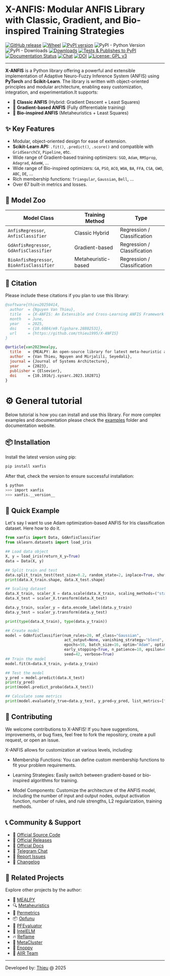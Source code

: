 # X-ANFIS: Modular ANFIS Library with Classic, Gradient, and Bio-inspired Training Strategies

[![GitHub release](https://img.shields.io/badge/release-1.1.0-yellow.svg)](https://github.com/thieu1995/X-ANFIS/releases)
[![Wheel](https://img.shields.io/pypi/wheel/gensim.svg)](https://pypi.python.org/pypi/xanfis) 
[![PyPI version](https://badge.fury.io/py/xanfis.svg)](https://badge.fury.io/py/xanfis)
![PyPI - Python Version](https://img.shields.io/pypi/pyversions/xanfis.svg)
![PyPI - Downloads](https://img.shields.io/pypi/dm/xanfis.svg)
[![Downloads](https://pepy.tech/badge/xanfis)](https://pepy.tech/project/xanfis)
[![Tests & Publishes to PyPI](https://github.com/thieu1995/X-ANFIS/actions/workflows/publish-package.yaml/badge.svg)](https://github.com/thieu1995/X-ANFIS/actions/workflows/publish-package.yaml)
[![Documentation Status](https://readthedocs.org/projects/xanfis/badge/?version=latest)](https://x-anfis.readthedocs.io/en/latest/?badge=latest)
[![Chat](https://img.shields.io/badge/Chat-on%20Telegram-blue)](https://t.me/+fRVCJGuGJg1mNDg1)
[![DOI](https://img.shields.io/badge/DOI-10.6084%2Fm9.figshare.28802531-blue)](https://doi.org/10.6084/m9.figshare.28802531)
[![License: GPL v3](https://img.shields.io/badge/License-GPLv3-blue.svg)](https://www.gnu.org/licenses/gpl-3.0)

---

**X-ANFIS** is a Python library offering a powerful and extensible implementation of Adaptive Neuro-Fuzzy Inference System (ANFIS) 
using **PyTorch** and **Scikit-Learn**. The library is written with object-oriented principles and modular architecture, 
enabling easy customization, integration, and experimentation.It supports:

- 🔧 **Classic ANFIS** (Hybrid: Gradient Descent + Least Squares)
- 🌊 **Gradient-based ANFIS** (Fully differentiable training)
- 🧠 **Bio-inspired ANFIS** (Metaheuristics + Least Squares)

## ✨ Key Features

- Modular, object-oriented design for ease of extension.
- **Scikit-Learn API:** `.fit()`, `.predict()`, `.score()` and compatible with `GridSearchCV`, `Pipeline`, etc.
- Wide range of Gradient-based training optimizers: `SGD`, `Adam`, `RMSprop`, `Adagrad`, `AdamW`, ...
- Wide range of Bio-inspired optimizers: `GA`, `PSO`, `ACO`, `WOA`, `BA`, `FFA`, `CSA`, `GWO`, `ABC`, `DE`, ...
- Rich membership functions: `Triangular`, `Gaussian`, `Bell`, ...
- Over 67 built-in metrics and losses.

## 🧠 Model Zoo

| Model Class                               | Training Method     | Type                        |
|-------------------------------------------|---------------------|-----------------------------|
| `AnfisRegressor`, `AnfisClassifier`       | Classic Hybrid      | Regression / Classification |
| `GdAnfisRegressor`, `GdAnfisClassifier`   | Gradient-based      | Regression / Classification |
| `BioAnfisRegressor`, `BioAnfisClassifier` | Metaheuristic-based | Regression / Classification | 


## 📌 Citation

Please include these citations if you plan to use this library:

```bibtex
@software{thieu20250414,
  author  = {Nguyen Van Thieu},
  title   = {X-ANFIS: An Extensible and Cross-Learning ANFIS Framework for Machine Learning Tasks},
  month   = June,
  year    = 2025,
  doi     = {10.6084/m9.figshare.28802531},
  url     = {https://github.com/thieu1995/X-ANFIS}
}

@article{van2023mealpy,
  title   = {MEALPY: An open-source library for latest meta-heuristic algorithms in Python},
  author  = {Van Thieu, Nguyen and Mirjalili, Seyedali},
  journal = {Journal of Systems Architecture},
  year    = {2023},
  publisher = {Elsevier},
  doi     = {10.1016/j.sysarc.2023.102871}
}
```

# ⚙️ General tutorial

Below tutorial is how you can install and use this library. For more complex examples and documentation 
please check the [examples](examples) folder and documentation website.


## 📦 Installation

Install the latest version using pip:

```bash
pip install xanfis
```

After that, check the version to ensure successful installation:

```bash
$ python
>>> import xanfis
>>> xanfis.__version__
```


## 🧪 Quick Example

Let's say I want to use Adam optimization-based ANFIS for Iris classification dataset. Here how to do it.

```python
from xanfis import Data, GdAnfisClassifier
from sklearn.datasets import load_iris

## Load data object
X, y = load_iris(return_X_y=True)
data = Data(X, y)

## Split train and test
data.split_train_test(test_size=0.2, random_state=2, inplace=True, shuffle=True)
print(data.X_train.shape, data.X_test.shape)

## Scaling dataset
data.X_train, scaler_X = data.scale(data.X_train, scaling_methods=("standard", "minmax"))
data.X_test = scaler_X.transform(data.X_test)

data.y_train, scaler_y = data.encode_label(data.y_train)
data.y_test = scaler_y.transform(data.y_test)

print(type(data.X_train), type(data.y_train))

## Create model
model = GdAnfisClassifier(num_rules=20, mf_class="Gaussian",
                          act_output=None, vanishing_strategy="blend", reg_lambda=None,
                          epochs=50, batch_size=16, optim="Adam", optim_params={"lr": 0.01},
                          early_stopping=True, n_patience=10, epsilon=0.001, valid_rate=0.1,
                          seed=42, verbose=True)
## Train the model
model.fit(X=data.X_train, y=data.y_train)

## Test the model
y_pred = model.predict(data.X_test)
print(y_pred)
print(model.predict_proba(data.X_test))

## Calculate some metrics
print(model.evaluate(y_true=data.y_test, y_pred=y_pred, list_metrics=["F2S", "CKS", "FBS", "PS", "RS", "NPV", "F1S"]))
```


## 💬 Contributing

We welcome contributions to X-ANFIS! If you have suggestions, improvements, or bug fixes, feel free to fork 
the repository, create a pull request, or open an issue.

X-ANFIS allows for customization at various levels, including:

* Membership Functions: You can define custom membership functions to fit your problem requirements.

* Learning Strategies: Easily switch between gradient-based or bio-inspired algorithms for training.

* Model Components: Customize the architecture of the ANFIS model, including the number of input and output nodes, 
output activation function, number of rules, and rule strengths, L2 regularization, training methods.


## 📞 Community & Support

- 📖 [Official Source Code](https://github.com/thieu1995/X-ANFIS)
- 📖 [Official Releases](https://pypi.org/project/xanfis/)
- 📖 [Official Docs](https://x-anfis.readthedocs.io/)
- 💬 [Telegram Chat](https://t.me/+fRVCJGuGJg1mNDg1)
- 🐛 [Report Issues](https://github.com/thieu1995/X-ANFIS/issues)
- 🔄 [Changelog](https://github.com/thieu1995/X-ANFIS/blob/master/ChangeLog.md)


## 🧩 Related Projects

Explore other projects by the author:

- 🔧 [MEALPY](https://github.com/thieu1995/mealpy)
- 🔍 [Metaheuristics](https://github.com/thieu1995/metaheuristics)
- 🧪 [Permetrics](https://github.com/thieu1995/permetrics)
- 📦 [Opfunu](https://github.com/thieu1995/opfunu)
- 🔬 [PFEvaluator](https://github.com/thieu1995/pfevaluator)
- 🧠 [IntelELM](https://github.com/thieu1995/IntelELM)
- 🔥 [Reflame](https://github.com/thieu1995/reflame)
- 🧭 [MetaCluster](https://github.com/thieu1995/MetaCluster)
- 🧠 [Enoppy](https://github.com/thieu1995/enoppy)
- 🤖 [AIIR Team](https://github.com/aiir-team)

---

Developed by: [Thieu](mailto:nguyenthieu2102@gmail.com?Subject=XANFIS_QUESTIONS) @ 2025
